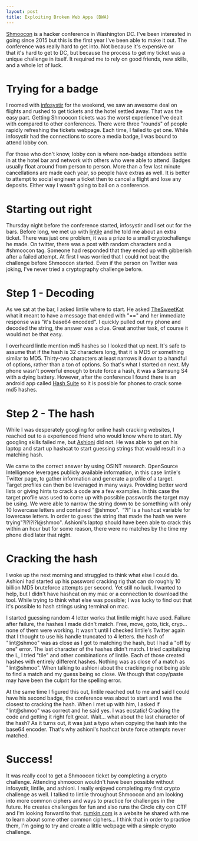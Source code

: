 ```yaml
---
layout: post
title: Exploiting Broken Web Apps (BWA)
---
```


[Shmoocon](http://shmoocon.com/) is a hacker conference in Washington DC. I've been interested in going since 2015 but this is the first year I've been able to make it out. The conference was really hard to get into. Not because it's expensive or that it's hard to get to DC, but because the process to get my ticket was a unique challenge in itself. It required me to rely on good friends, new skills, and a whole lot of luck.

# Trying for a badge
I roomed with [infosystir](https://twitter.com/infosystir) for the weekend, we saw an awesome deal on flights and rushed to get tickets and the hotel settled away. That was the easy part. Getting Shmoocon tickets was the worst experience I've dealt with compared to other conferences. There were three "rounds" of people rapidly refreshing the tickets webpage. Each time, I failed to get one. While infosystir had the connections to score a media badge, I was bound to attend lobby con.

For those who don't know, lobby con is where non-badge attendees settle in at the hotel bar and network with others who were able to attend. Badges usually float around from person to person. More than a few last minute cancellations are made each year, so people have extras as well. It is better to attempt to social engineer a ticket then to cancel a flight and lose any deposits. Either way I wasn't going to bail on a conference.

# Starting out right
Thursday night before the conference started, infosystir and I set out for the bars. Before long, we met up with [lintile](https://twitter.com/lintile) and he told me about an extra ticket. There was just one problem, it was a prize to a small cryptochallenge he made. On twitter, there was a post with random characters and a #shmoocon tag. Someone had responded that they ended up with gibberish after a failed attempt. At first I was worried that I could not beat the challenge before Shmoocon started. Even if the person on Twitter was joking, I've never tried a cryptography challenge before.

# Step 1 - Decoding
As we sat at the bar, I asked lintile where to start. He asked [TheSweetKat](https://twitter.com/theSweetKat) what it meant to have a message that ended with "==" and her immediate response was "it's base64 encoded". I quickly pulled out my phone and decoded the string, the answer was a clue. Great another task, of course it would not be that easy.

I overheard lintle mention md5 hashes so I looked that up next. It's safe to assume that if the hash is 32 characters long, that it is MD5 or something similar to MD5. Thirty-two characters at least narrows it down to a handful of options, rather than a ton of options. So that's what I started on next. My phone wasn't powerful enough to brute force a hash, it was a Samsung S4  with a dying battery. However, after the conference I found there is an android app called [Hash Suite](http://hashsuite.openwall.net/android) so it is possible for phones to crack some md5 hashes.

# Step 2 - The hash
While I was desperately googling for online hash cracking websites, I reached out to a experienced friend who would know where to start. My googling skills failed me, but [Ashioni](https://twitter.com/ashioni) did not. He was able to get on his laptop and start up hashcat to start guessing strings that would result in a matching hash.


We came to the correct answer by using OSINT research.
OpenSource Intelligence leverages publicly available information, in this case lintile's Twitter page, to gather information and generate a profile of a target. Target profiles can then be leveraged in many ways. Providing better word lists or giving hints to crack a code are a few examples. In this case the target profile was used to come up with possible passwords the target may be using. We were able to narrow the string down to be something with only 10 lowercase letters and contained "\@shmoo".  “?l” is a hashcat variable for lowercase letters. In order to guess the string that made the hash we were trying"?l?l?l?l@shmoo". Ashioni's laptop should have been able to crack this within an hour but for some reason, there were no matches by the time my phone died later that night.

# Cracking the hash
I woke up the next morning and struggled to think what else I could do. Ashioni had started up his password cracking rig that can do roughly 10 billion MD5 bruteforce attempts per second. Yet still no luck. I wanted to help, but I didn't have hashcat on my mac or a connection to download the tool. While trying to think what else was possible; I was lucky to find out that it's possible to hash strings using terminal on mac.

I started guessing random 4 letter works that lintile might have used. Failure after failure, the hashes I made didn't match. Free, move, goto, tick, cryp... none of them were working. It wasn't until I checked lintile's Twitter again that I thought to use his handle truncated to 4 letters. the hash of "lint@shmoo" was as close as I got to matching the hash, but I had a "off by one" error. The last character of the hashes didn't match. I tried capitalizing the L, I tried "tile" and other combinations of lintile. Each of those created hashes with entirely different hashes. Nothing was as close of a match as "lint@shmoo". When talking to ashioni about the cracking rig not being able to find a match and my guess being so close. We though that copy/paste may have been the culprit for the spelling error.

At the same time I figured this out, lintile reached out to me and said I could have his second badge, the conference was about to start and I was the closest to cracking the hash. When I met up with him, I asked if "lint@shmoo" was correct and he said yes. I was ecstatic! Cracking the code and getting it right felt great. Wait... what about the last character of the hash? As it turns out, it was just a typo when copying the hash into the base64 encoder. That's why ashioni's hashcat brute force attempts never matched.

# Success!
It was really cool to get a Shmoocon ticket by completing a crypto challenge. Attending shmoocon wouldn't have been possible without infosystir, lintile, and ashioni. I really enjoyed completing my first crypto challenge as well. I talked to lintile throughout Shmoocon and am looking into more common ciphers and ways to practice for challenges in the future. He creates challenges for fun and also runs the Circle city con CTF and I'm looking forward to that. [rumkin.com](http://rumkin.com/) is a website he shared with me to learn about some other common ciphers... I think that in order to practice them, I'm going to try and create a little webpage with a simple crypto challenge.
